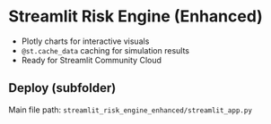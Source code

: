 # Streamlit Risk Engine (Enhanced)

- Plotly charts for interactive visuals
- `@st.cache_data` caching for simulation results
- Ready for Streamlit Community Cloud

## Deploy (subfolder)
Main file path: `streamlit_risk_engine_enhanced/streamlit_app.py`

